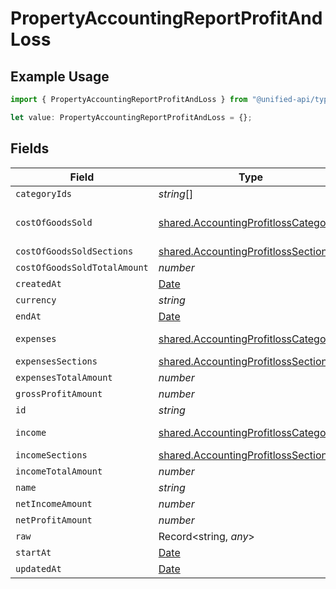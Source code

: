 # PropertyAccountingReportProfitAndLoss

## Example Usage

```typescript
import { PropertyAccountingReportProfitAndLoss } from "@unified-api/typescript-sdk/sdk/models/shared";

let value: PropertyAccountingReportProfitAndLoss = {};
```

## Fields

| Field                                                                                               | Type                                                                                                | Required                                                                                            | Description                                                                                         |
| --------------------------------------------------------------------------------------------------- | --------------------------------------------------------------------------------------------------- | --------------------------------------------------------------------------------------------------- | --------------------------------------------------------------------------------------------------- |
| `categoryIds`                                                                                       | *string*[]                                                                                          | :heavy_minus_sign:                                                                                  | N/A                                                                                                 |
| `costOfGoodsSold`                                                                                   | [shared.AccountingProfitlossCategory](../../../sdk/models/shared/accountingprofitlosscategory.md)[] | :heavy_minus_sign:                                                                                  | @deprecated – use cost_of_goods_sold_sections instead                                               |
| `costOfGoodsSoldSections`                                                                           | [shared.AccountingProfitlossSection](../../../sdk/models/shared/accountingprofitlosssection.md)[]   | :heavy_minus_sign:                                                                                  | N/A                                                                                                 |
| `costOfGoodsSoldTotalAmount`                                                                        | *number*                                                                                            | :heavy_minus_sign:                                                                                  | N/A                                                                                                 |
| `createdAt`                                                                                         | [Date](https://developer.mozilla.org/en-US/docs/Web/JavaScript/Reference/Global_Objects/Date)       | :heavy_minus_sign:                                                                                  | N/A                                                                                                 |
| `currency`                                                                                          | *string*                                                                                            | :heavy_minus_sign:                                                                                  | N/A                                                                                                 |
| `endAt`                                                                                             | [Date](https://developer.mozilla.org/en-US/docs/Web/JavaScript/Reference/Global_Objects/Date)       | :heavy_minus_sign:                                                                                  | N/A                                                                                                 |
| `expenses`                                                                                          | [shared.AccountingProfitlossCategory](../../../sdk/models/shared/accountingprofitlosscategory.md)[] | :heavy_minus_sign:                                                                                  | @deprecated – use expenses_sections instead                                                         |
| `expensesSections`                                                                                  | [shared.AccountingProfitlossSection](../../../sdk/models/shared/accountingprofitlosssection.md)[]   | :heavy_minus_sign:                                                                                  | N/A                                                                                                 |
| `expensesTotalAmount`                                                                               | *number*                                                                                            | :heavy_minus_sign:                                                                                  | N/A                                                                                                 |
| `grossProfitAmount`                                                                                 | *number*                                                                                            | :heavy_minus_sign:                                                                                  | N/A                                                                                                 |
| `id`                                                                                                | *string*                                                                                            | :heavy_minus_sign:                                                                                  | N/A                                                                                                 |
| `income`                                                                                            | [shared.AccountingProfitlossCategory](../../../sdk/models/shared/accountingprofitlosscategory.md)[] | :heavy_minus_sign:                                                                                  | @deprecated – use income_sections instead                                                           |
| `incomeSections`                                                                                    | [shared.AccountingProfitlossSection](../../../sdk/models/shared/accountingprofitlosssection.md)[]   | :heavy_minus_sign:                                                                                  | N/A                                                                                                 |
| `incomeTotalAmount`                                                                                 | *number*                                                                                            | :heavy_minus_sign:                                                                                  | N/A                                                                                                 |
| `name`                                                                                              | *string*                                                                                            | :heavy_minus_sign:                                                                                  | N/A                                                                                                 |
| `netIncomeAmount`                                                                                   | *number*                                                                                            | :heavy_minus_sign:                                                                                  | N/A                                                                                                 |
| `netProfitAmount`                                                                                   | *number*                                                                                            | :heavy_minus_sign:                                                                                  | N/A                                                                                                 |
| `raw`                                                                                               | Record<string, *any*>                                                                               | :heavy_minus_sign:                                                                                  | N/A                                                                                                 |
| `startAt`                                                                                           | [Date](https://developer.mozilla.org/en-US/docs/Web/JavaScript/Reference/Global_Objects/Date)       | :heavy_minus_sign:                                                                                  | N/A                                                                                                 |
| `updatedAt`                                                                                         | [Date](https://developer.mozilla.org/en-US/docs/Web/JavaScript/Reference/Global_Objects/Date)       | :heavy_minus_sign:                                                                                  | N/A                                                                                                 |